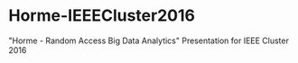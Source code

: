 # Horme-IEEECluster2016
"Horme - Random Access Big Data Analytics" Presentation for IEEE Cluster 2016 
